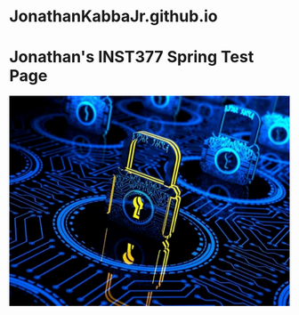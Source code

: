 # JonathanKabbaJr.github.io
<h1>Jonathan's INST377 Spring Test Page</h1>
    
<img src="images/Cybersecurity.png">
